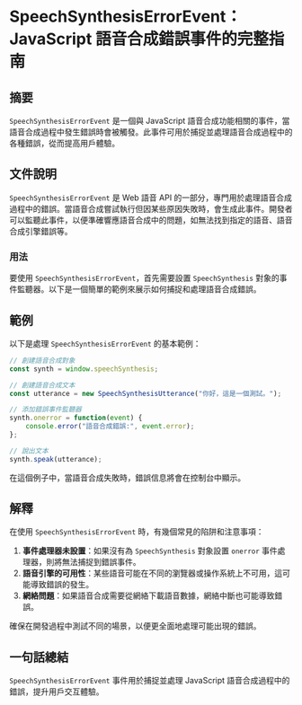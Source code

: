 <!--
Meta Description: # SpeechSynthesisErrorEvent：JavaScript 語音合成錯誤事件的完整指南 ## 摘要 `SpeechSynthesisErrorEvent` 是一個與 JavaScript 語音合成功能相關的事件，當語音合成過程中發生錯誤時會被觸發。此事件可用於捕捉並處理語音合成過程...
Meta Keywords: speechsynthesiserrorevent, javascript, speechsynthesis, synth, const
-->

# SpeechSynthesisErrorEvent：JavaScript 語音合成錯誤事件的完整指南

## 摘要
`SpeechSynthesisErrorEvent` 是一個與 JavaScript 語音合成功能相關的事件，當語音合成過程中發生錯誤時會被觸發。此事件可用於捕捉並處理語音合成過程中的各種錯誤，從而提高用戶體驗。

## 文件說明
`SpeechSynthesisErrorEvent` 是 Web 語音 API 的一部分，專門用於處理語音合成過程中的錯誤。當語音合成嘗試執行但因某些原因失敗時，會生成此事件。開發者可以監聽此事件，以便準確響應語音合成中的問題，如無法找到指定的語音、語音合成引擎錯誤等。

### 用法
要使用 `SpeechSynthesisErrorEvent`，首先需要設置 `SpeechSynthesis` 對象的事件監聽器。以下是一個簡單的範例來展示如何捕捉和處理語音合成錯誤。

## 範例
以下是處理 `SpeechSynthesisErrorEvent` 的基本範例：

```javascript
// 創建語音合成對象
const synth = window.speechSynthesis;

// 創建語音合成文本
const utterance = new SpeechSynthesisUtterance("你好，這是一個測試。");

// 添加錯誤事件監聽器
synth.onerror = function(event) {
    console.error("語音合成錯誤:", event.error);
};

// 說出文本
synth.speak(utterance);
```

在這個例子中，當語音合成失敗時，錯誤信息將會在控制台中顯示。

## 解釋
在使用 `SpeechSynthesisErrorEvent` 時，有幾個常見的陷阱和注意事項：

1. **事件處理器未設置**：如果沒有為 `SpeechSynthesis` 對象設置 `onerror` 事件處理器，則將無法捕捉到錯誤事件。
2. **語音引擎的可用性**：某些語音可能在不同的瀏覽器或操作系統上不可用，這可能導致錯誤的發生。
3. **網絡問題**：如果語音合成需要從網絡下載語音數據，網絡中斷也可能導致錯誤。

確保在開發過程中測試不同的場景，以便更全面地處理可能出現的錯誤。

## 一句話總結
`SpeechSynthesisErrorEvent` 事件用於捕捉並處理 JavaScript 語音合成過程中的錯誤，提升用戶交互體驗。